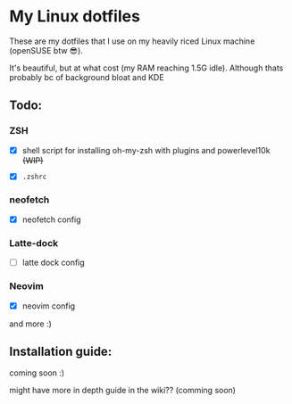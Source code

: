 # My Linux dotfiles
These are my dotfiles that I use on my heavily riced Linux machine (openSUSE btw 😎).

It's beautiful, but at what cost (my RAM reaching 1.5G idle).
Although thats probably bc of background bloat and KDE 
## Todo:
### ZSH 
- [x] shell script for installing oh-my-zsh with plugins and powerlevel10k ~~(WIP)~~

- [x] `.zshrc`

### neofetch
- [x] neofetch config

### Latte-dock
- [ ] latte dock config

### Neovim
- [x] neovim config

and more :)

## Installation guide: 
coming soon :)

might have more in depth guide in the wiki?? (comming soon)
